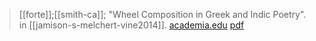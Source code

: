 > [[forte]];[[smith-ca]]; "Wheel Composition in Greek and Indic Poetry". in [[jamison-s-melchert-vine2014]]. [academia.edu](https://www.academia.edu/8195466/Wheel-Composition-in-Greek-and-Indic-Poetry) [pdf](a-forte-c-smith2014.pdf)